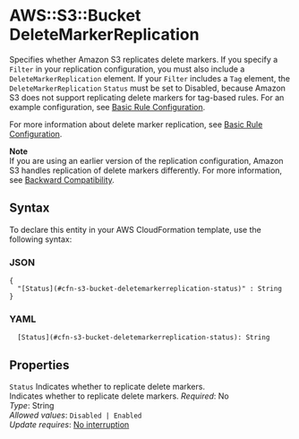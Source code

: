 # AWS::S3::Bucket DeleteMarkerReplication<a name="aws-properties-s3-bucket-deletemarkerreplication"></a>

Specifies whether Amazon S3 replicates delete markers\. If you specify a `Filter` in your replication configuration, you must also include a `DeleteMarkerReplication` element\. If your `Filter` includes a `Tag` element, the `DeleteMarkerReplication` `Status` must be set to Disabled, because Amazon S3 does not support replicating delete markers for tag\-based rules\. For an example configuration, see [Basic Rule Configuration](https://docs.aws.amazon.com/https://docs.aws.amazon.com/AmazonS3/latest/dev/replication-add-config.html#replication-config-min-rule-config)\. 

For more information about delete marker replication, see [Basic Rule Configuration](https://docs.aws.amazon.com/https://docs.aws.amazon.com/AmazonS3/latest/dev/delete-marker-replication.html)\. 

**Note**  
If you are using an earlier version of the replication configuration, Amazon S3 handles replication of delete markers differently\. For more information, see [Backward Compatibility](https://docs.aws.amazon.com/AmazonS3/latest/dev/replication-add-config.html#replication-backward-compat-considerations)\.

## Syntax<a name="aws-properties-s3-bucket-deletemarkerreplication-syntax"></a>

To declare this entity in your AWS CloudFormation template, use the following syntax:

### JSON<a name="aws-properties-s3-bucket-deletemarkerreplication-syntax.json"></a>

```
{
  "[Status](#cfn-s3-bucket-deletemarkerreplication-status)" : String
}
```

### YAML<a name="aws-properties-s3-bucket-deletemarkerreplication-syntax.yaml"></a>

```
  [Status](#cfn-s3-bucket-deletemarkerreplication-status): String
```

## Properties<a name="aws-properties-s3-bucket-deletemarkerreplication-properties"></a>

`Status`  <a name="cfn-s3-bucket-deletemarkerreplication-status"></a>
Indicates whether to replicate delete markers\.  
Indicates whether to replicate delete markers\.
*Required*: No  
*Type*: String  
*Allowed values*: `Disabled | Enabled`  
*Update requires*: [No interruption](https://docs.aws.amazon.com/AWSCloudFormation/latest/UserGuide/using-cfn-updating-stacks-update-behaviors.html#update-no-interrupt)